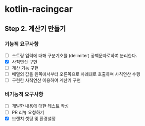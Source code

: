 # kotlin-racingcar

## Step 2. 계산기 만들기

### 기능적 요구사항
- [ ] 스트링 입력에 대해 구분기호를 (delimiter) 공백문자로하여 분리한다.
- [x] 사칙연산 구현
- [ ] 계산 기능 구현
- [ ] 배열의 값을 왼쪽에서부터 오른쪽으로 차례대로 호출하며 사칙연산 수행
- [ ] 구현한 사칙연산 이용하여 계산기 구현

### 비기능적 요구사항
- [ ] 개발한 내용에 대한 테스트 작성
- [ ] PR 리뷰 요청하기
- [x] 브랜치 셋팅 및 환경설정

